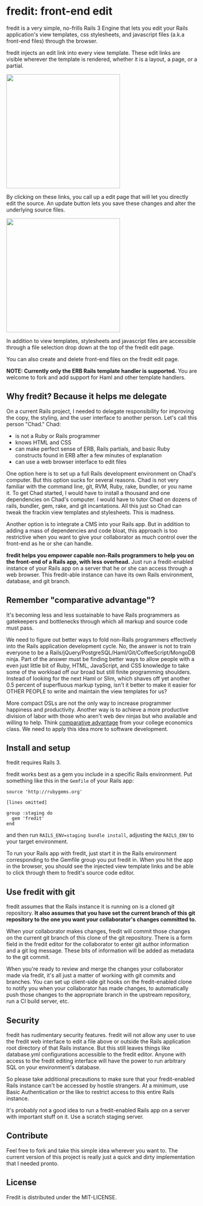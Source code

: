 # fredit: front-end edit

fredit is a very simple, no-frills Rails 3 Engine that lets you edit your
Rails application's view templates, css stylesheets, and javascript
files (a.k.a front-end files) through the browser.

fredit injects an edit link into every view template. These edit links
are visible wherever the template is rendered, whether it is a layout,
a page, or a partial. 

<img style="width:300px" src="https://github.com/danchoi/fredit/raw/master/screens/links.png"/>

By clicking on these links, you call up a edit page that will let you
directly edit the source. An update button lets you save these changes
and alter the underlying source files.

<img style="width:300px" src="https://github.com/danchoi/fredit/raw/master/screens/fredit.png"/>

In addition to view templates, stylesheets and javascript files are
accessible through a file selection drop down at the top of the fredit
edit page. 

You can also create and delete front-end files on the fredit edit page.

**NOTE: Currently only the ERB Rails template handler is supported.**
You are welcome to fork and add support for Haml and other template
handlers. 


## Why fredit? Because it helps me delegate

On a current Rails project, I needed to delegate responsibility for
improving the copy, the styling, and the user interface to another
person. Let's call this person "Chad." Chad:

* is not a Ruby or Rails programmer
* knows HTML and CSS
* can make perfect sense of ERB, Rails partials, and basic Ruby
  constructs found in ERB after a few minutes of explanation 
* can use a web browser interface to edit files

One option here is to set up a full Rails development environment on
Chad's computer. But this option sucks for several reasons. Chad is not
very familiar with the command line, git, RVM, Ruby, rake, bundler, or
you name it. To get Chad started, I would have to install a thousand and
one dependencies on Chad's computer. I would have to tutor Chad on
dozens of rails, bundler, gem, rake, and git incantations.  All this
just so Chad can tweak the frackin view templates and stylesheets. This
is madness. 

Another option is to integrate a CMS into your Rails app. But in
addition to adding a mass of dependencies and code bloat, this approach
is too restrictive when you want to give your collaborator as much
control over the front-end as he or she can handle.

**fredit helps you empower capable non-Rails programmers to help you on
the front-end of a Rails app, with less overhead.** Just run a
fredit-enabled instance of your Rails app on a server that he or she can
access through a web browser.  This fredit-able instance can have its
own Rails environment, database, and git branch. 


## Remember "comparative advantage"?

It's becoming less and less sustainable to have Rails programmers as
gatekeepers and bottlenecks through which all markup and source code must
pass.

We need to figure out better ways to fold non-Rails programmers
effectively into the Rails application development cycle. No, the answer
is not to train everyone to be a
Rails/jQuery/PostgreSQL/Haml/Git/CoffeeScript/MongoDB ninja.  Part of
the answer must be finding better ways to allow people with a even just
little bit of Ruby, HTML, JavaScript, and CSS knowledge to take some of
the workload off our broad but still finite programming shoulders.
Instead of looking for the next Haml or Slim, which shaves off yet
another 0.5 percent of superfluous markup typing, isn't it better to
make it easier for OTHER PEOPLE to write and maintain the view templates
for us? 

More compact DSLs are not the only way to increase programmer happiness
and productivity. Another way is to achieve a more productive division
of labor with those who aren't web dev ninjas but who available and
willing to help.
Think [comparative advantage][comparative] from your college economics
class. We need to apply this idea more to software development.

[comparative]:http://www.econlib.org/library/Topics/Details/comparativeadvantage.html


## Install and setup

fredit requires Rails 3.

fredit works best as a gem you include in a specific Rails
environment. Put something like this in the `Gemfile` of your Rails app:

    source 'http://rubygems.org'

    [lines omitted]

    group :staging do
      gem 'fredit'
    end

and then run `RAILS_ENV=staging bundle install`, adjusting the
`RAILS_ENV` to your target environment.

To run your Rails app with fredit, just start it in the Rails
environment corresponding to the Gemfile group you put fredit in. When
you hit the app in the browser, you should see the injected view
template links and be able to click through them to fredit's source code
editor.


## Use fredit with git 

fredit assumes that the Rails instance it is running on is a cloned git
repository. **It also assumes that you have set the current branch of
this git repository to the one you want your collaborator's changes
committed to.**

When your collaborator makes changes, fredit will commit those changes
on the current git branch of this clone of the git repository. There is
a form field in the fredit editor for the collaborator to enter git
author information and a git log message. These bits of information
will be added as metadata to the git commit.

When you're ready to review and merge the changes your collaborator made
via fredit, it's all just a matter of working with git commits and
branches. You can set up client-side git hooks on the fredit-enabled
clone to notify you when your collaborator has made changes, to
automatically push those changes to the appropriate branch in the
upstream repository, run a CI build server, etc.


## Security

fredit has rudimentary security features. fredit will not allow any user
to use the fredit web interface to edit a file above or outside the
Rails application root directory of that Rails instance.  But this still
leaves things like database.yml configurations accessible to the fredit
editor. Anyone with access to the fredit editing interface will have the
power to run arbitrary SQL on your environment's database.

So please take additional precautions to make sure that your
fredit-enabled Rails instance can't be accessed by hostile strangers.
At a minimum, use Basic Authentication or the like to restrict access to
this entire Rails instance. 

It's probably not a good idea to run a fredit-enabled Rails app on a
server with important stuff on it. Use a scratch staging server.


## Contribute

Feel free to fork and take this simple idea wherever you want to. The
current version of this project is really just a quick and dirty
implementation that I needed pronto.


## License

Fredit is distributed under the MIT-LICENSE.
